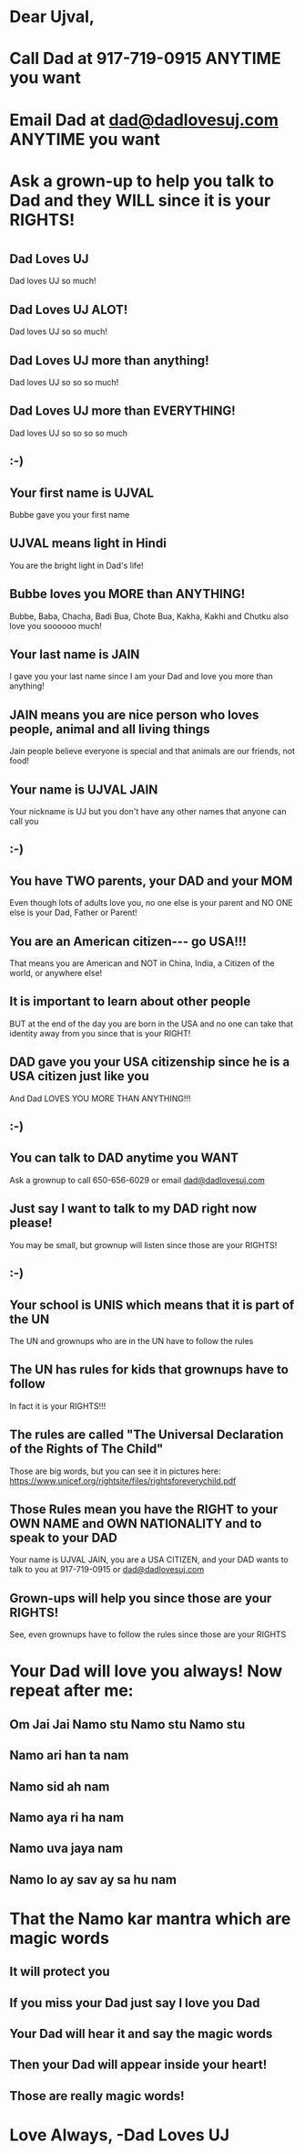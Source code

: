 # Dear Ujval,
# Call Dad at 917-719-0915 ANYTIME you want
# Email Dad at dad@dadlovesuj.com ANYTIME you want
# Ask a grown-up to help you talk to Dad and they WILL since it is your RIGHTS!
# 

## Dad Loves UJ
Dad loves UJ so much!
## Dad Loves UJ ALOT!
Dad loves UJ so so much!
## Dad Loves UJ more than anything!
Dad loves UJ so so so much!
## Dad Loves UJ more than EVERYTHING!
Dad loves UJ so so so so much
## :-)
## Your first name is UJVAL
Bubbe gave you your first name
## UJVAL means light in Hindi
You are the bright light in Dad's life!
## Bubbe loves you MORE than ANYTHING!
Bubbe, Baba, Chacha, Badi Bua, Chote Bua, Kakha, Kakhi and Chutku also love you soooooo much!
## Your last name is JAIN
I gave you your last name since I am your Dad and love you more than anything!
## JAIN means you are nice person who loves people, animal and all living things
Jain people believe everyone is special and that animals are our friends, not food!
## Your name is UJVAL JAIN
Your nickname is UJ but you don't have any other names that anyone can call you
## :-)
## You have TWO parents, your DAD and your MOM
Even though lots of adults love you, no one else is your parent and NO ONE else is your Dad, Father or Parent!
## You are an American citizen--- go USA!!!
That means you are American and NOT in China, India, a Citizen of the world, or anywhere else!
## It is important to learn about other people
BUT at the end of the day you are born in the USA and no one can take that identity away from you since that is your RIGHT!
## DAD gave you your USA citizenship since he is a USA citizen just like you
And Dad LOVES YOU MORE THAN ANYTHING!!!
## :-)
## You can talk to DAD anytime you WANT
Ask a grownup to call 650-656-6029 or email dad@dadlovesuj.com
## Just say I want to talk to my DAD right now please!
You may be small, but grownup will listen since those are your RIGHTS!
## :-)
## Your school is UNIS which means that it is part of the UN
The UN and grownups who are in the UN have to follow the rules
## The UN has rules for kids that grownups have to follow
In fact it is your RIGHTS!!!
## The rules are called "The Universal Declaration of the Rights of The Child"
Those are big words, but you can see it in pictures here: https://www.unicef.org/rightsite/files/rightsforeverychild.pdf
## Those Rules mean you have the RIGHT to your OWN NAME and OWN NATIONALITY and to speak to your DAD
Your name is UJVAL JAIN, you are a USA CITIZEN, and your DAD wants to talk to you at 917-719-0915 or dad@dadlovesuj.com
## Grown-ups will help you since those are your RIGHTS!
See, even grownups have to follow the rules since those are your RIGHTS
# Your Dad will love you always! Now repeat after me:
## Om Jai Jai Namo stu Namo stu Namo stu
## Namo ari han ta nam
## Namo sid ah nam
## Namo aya ri ha nam
## Namo uva jaya nam
## Namo lo ay sav ay sa hu nam
# That the Namo kar mantra which are magic words
## It will protect you
## If you miss your Dad just say I love you Dad
## Your Dad will hear it and say the magic words
## Then your Dad will appear inside your heart!
## Those are really magic words!
# 
# 
# Love Always, -Dad Loves UJ



